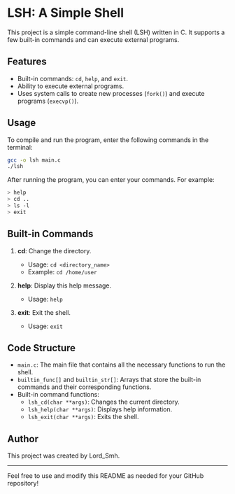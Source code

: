 # LSH: A Simple Shell

This project is a simple command-line shell (LSH) written in C. It supports a few built-in commands and can execute external programs.

## Features

- Built-in commands: `cd`, `help`, and `exit`.
- Ability to execute external programs.
- Uses system calls to create new processes (`fork()`) and execute programs (`execvp()`).

## Usage

To compile and run the program, enter the following commands in the terminal:

```sh
gcc -o lsh main.c
./lsh
```

After running the program, you can enter your commands. For example:

```sh
> help
> cd ..
> ls -l
> exit
```

## Built-in Commands

1. **cd**: Change the directory.
   - Usage: `cd <directory_name>`
   - Example: `cd /home/user`

2. **help**: Display this help message.
   - Usage: `help`

3. **exit**: Exit the shell.
   - Usage: `exit`

## Code Structure

- `main.c`: The main file that contains all the necessary functions to run the shell.
- `builtin_func[]` and `builtin_str[]`: Arrays that store the built-in commands and their corresponding functions.
- Built-in command functions:
  - `lsh_cd(char **args)`: Changes the current directory.
  - `lsh_help(char **args)`: Displays help information.
  - `lsh_exit(char **args)`: Exits the shell.

## Author

This project was created by Lord_Smh.

---

Feel free to use and modify this README as needed for your GitHub repository!